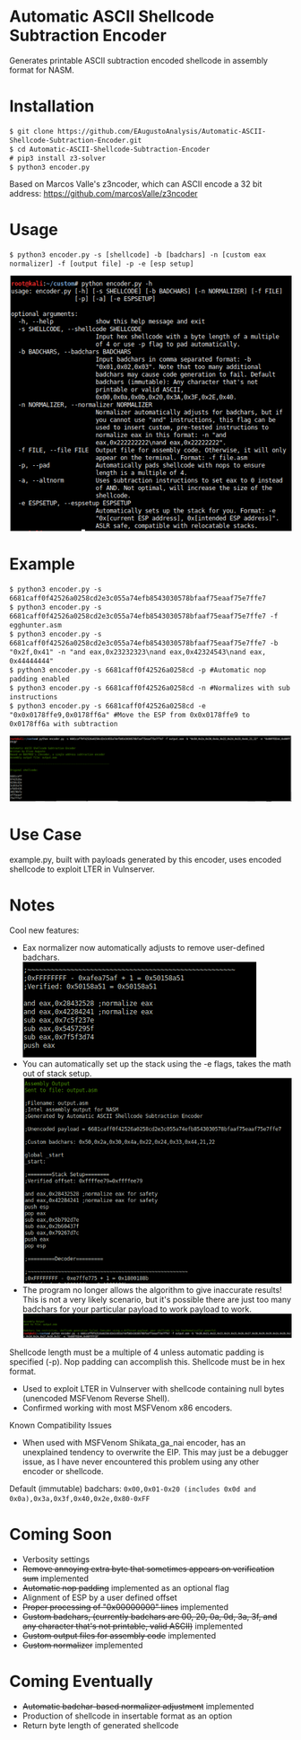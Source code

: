 # Automatic ASCII Shellcode Subtraction Encoder
Generates printable ASCII subtraction encoded shellcode in assembly format for NASM.

# Installation
```
$ git clone https://github.com/EAugustoAnalysis/Automatic-ASCII-Shellcode-Subtraction-Encoder.git
$ cd Automatic-ASCII-Shellcode-Subtraction-Encoder
# pip3 install z3-solver
$ python3 encoder.py
```
Based on Marcos Valle's z3ncoder, which can ASCII encode a 32 bit address:
https://github.com/marcosValle/z3ncoder

# Usage
```
$ python3 encoder.py -s [shellcode] -b [badchars] -n [custom eax normalizer] -f [output file] -p -e [esp setup]
```
![Help menu updated](ASCII1.png)

# Example
```
$ python3 encoder.py -s 6681caff0f42526a0258cd2e3c055a74efb8543030578bfaaf75eaaf75e7ffe7
$ python3 encoder.py -s 6681caff0f42526a0258cd2e3c055a74efb8543030578bfaaf75eaaf75e7ffe7 -f egghunter.asm
$ python3 encoder.py -s 6681caff0f42526a0258cd2e3c055a74efb8543030578bfaaf75eaaf75e7ffe7 -b "0x2f,0x41" -n "and eax,0x23232323\nand eax,0x42324543\nand eax, 0x44444444"
$ python3 encoder.py -s 6681caff0f42526a0258cd -p #Automatic nop padding enabled
$ python3 encoder.py -s 6681caff0f42526a0258cd -n #Normalizes with sub instructions
$ python3 encoder.py -s 6681caff0f42526a0258cd -e "0x0x0178ffe9,0x0178ff6a" #Move the ESP from 0x0x0178ffe9 to 0x0178ff6a with subtraction
```
![Example Usage](ASCII2.png)

# Use Case
example.py, built with payloads generated by this encoder, uses encoded shellcode to exploit LTER in Vulnserver.

# Notes

Cool new features:
- Eax normalizer now automatically adjusts to remove user-defined badchars.
![Normalizer](ASCII4.png)
- You can automatically set up the stack using the -e flags, takes the math out of stack setup.
![Stack setup](ASCII3.png)
- The program no longer allows the algorithm to give inaccurate results! This is not a very likely scenario, but it's possible there are just too many badchars for your particular payload to work payload to work.
![Program](ASCII5.png)

Shellcode length must be a multiple of 4 unless automatic padding is specified (-p). Nop padding can accomplish this. Shellcode must be in hex format.

- Used to exploit LTER in Vulnserver with shellcode containing null bytes (unencoded MSFVenom Reverse Shell).
- Confirmed working with most MSFVenom x86 encoders.

Known Compatibility Issues
- When used with MSFVenom Shikata_ga_nai encoder, has an unexplained tendency to overwrite the EIP. This may just be a debugger issue, as I have never encountered this problem using any other encoder or shellcode.

Default (immutable) badchars: ```0x00,0x01-0x20 (includes 0x0d and 0x0a),0x3a,0x3f,0x40,0x2e,0x80-0xFF```

# Coming Soon
- Verbosity settings
- ~~Remove annoying extra byte that sometimes appears on verification sum~~ implemented
- ~~Automatic nop padding~~
implemented as an optional flag
- Alignment of ESP by a user defined offset
- ~~Proper processing of "0x00000000" lines~~
implemented
- ~~Custom badchars, (currently badchars are 00, 20, 0a, 0d, 3a, 3f, and any character that's not printable, valid ASCII)~~
implemented
- ~~Custom output files for assembly code~~
implemented
- ~~Custom normalizer~~
implemented

# Coming Eventually
- ~~Automatic badchar-based normalizer adjustment~~ implemented
- Production of shellcode in insertable format as an option
- Return byte length of generated shellcode

